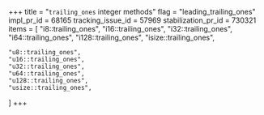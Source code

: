+++
title = "`trailing_ones` integer methods"
flag = "leading_trailing_ones"
impl_pr_id = 68165
tracking_issue_id = 57969
stabilization_pr_id = 730321
items = [
    "i8::trailing_ones",
    "i16::trailing_ones",
    "i32::trailing_ones",
    "i64::trailing_ones",
    "i128::trailing_ones",
    "isize::trailing_ones",

    "u8::trailing_ones",
    "u16::trailing_ones",
    "u32::trailing_ones",
    "u64::trailing_ones",
    "u128::trailing_ones",
    "usize::trailing_ones",
]
+++
